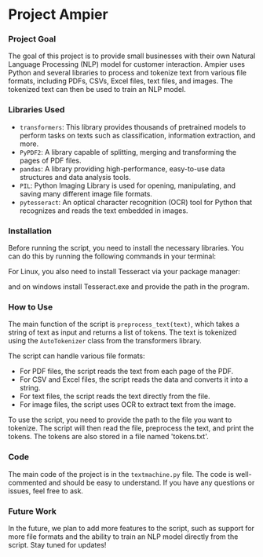 # Project Ampier 

### Project Goal

The goal of this project is to provide small businesses with their own Natural Language Processing (NLP) model for customer interaction. Ampier uses Python and several libraries to process and tokenize text from various file formats, including PDFs, CSVs, Excel files, text files, and images. The tokenized text can then be used to train an NLP model.

### Libraries Used

- `transformers`: This library provides thousands of pretrained models to perform tasks on texts such as classification, information extraction, and more.
- `PyPDF2`: A library capable of splitting, merging and transforming the pages of PDF files.
- `pandas`: A library providing high-performance, easy-to-use data structures and data analysis tools.
- `PIL`: Python Imaging Library is used for opening, manipulating, and saving many different image file formats.
- `pytesseract`: An optical character recognition (OCR) tool for Python that recognizes and reads the text embedded in images.

### Installation

Before running the script, you need to install the necessary libraries. You can do this by running the following commands in your terminal:

For Linux, you also need to install Tesseract via your package manager:

and on windows install Tesseract.exe and provide the path in the program.

### How to Use

The main function of the script is `preprocess_text(text)`, which takes a string of text as input and returns a list of tokens. The text is tokenized using the `AutoTokenizer` class from the transformers library.

The script can handle various file formats:

- For PDF files, the script reads the text from each page of the PDF.
- For CSV and Excel files, the script reads the data and converts it into a string.
- For text files, the script reads the text directly from the file.
- For image files, the script uses OCR to extract text from the image.

To use the script, you need to provide the path to the file you want to tokenize. The script will then read the file, preprocess the text, and print the tokens. The tokens are also stored in a file named 'tokens.txt'.

### Code

The main code of the project is in the `textmachine.py` file. The code is well-commented and should be easy to understand. If you have any questions or issues, feel free to ask.

### Future Work

In the future, we plan to add more features to the script, such as support for more file formats and the ability to train an NLP model directly from the script. Stay tuned for updates!

